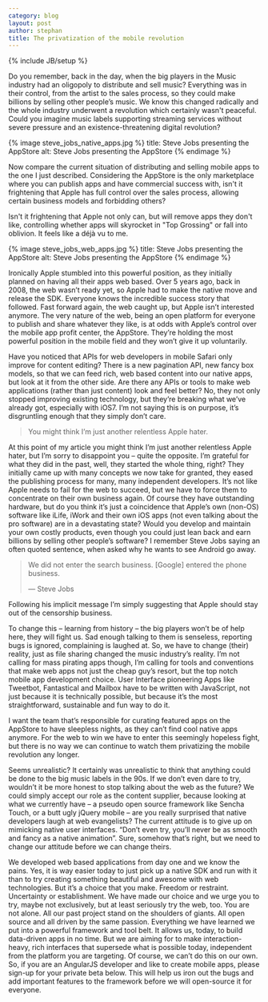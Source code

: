 ```yaml
---
category: blog
layout: post
author: stephan
title: The privatization of the mobile revolution
---
```

{% include JB/setup %}

Do you remember, back in the day, when the big players in the Music industry had an oligopoly to distribute and sell music? Everything was in their control, from the artist to the sales process, so they could make billions by selling other people’s music. We know this changed radically and the whole industry underwent a revolution which certainly wasn't peaceful. Could you imagine music labels supporting streaming services without severe pressure and an existence-threatening digital revolution?

{% image steve_jobs_native_apps.jpg %}
  title: Steve Jobs presenting the AppStore
  alt: Steve Jobs presenting the AppStore
{% endimage %}

Now compare the current situation of distributing and selling mobile apps to the one I just described. Considering the AppStore is the only marketplace where you can publish apps and have commercial success with, isn't it frightening that Apple has full control over the sales process, allowing certain business models and forbidding others?

Isn't it frightening that Apple not only can, but will remove apps they don't like, controlling whether apps will skyrocket in "Top Grossing" or fall into oblivion. It feels like a déjà vu to me.

{% image steve_jobs_web_apps.jpg %}
  title: Steve Jobs presenting the AppStore
  alt: Steve Jobs presenting the AppStore
{% endimage %}

Ironically Apple stumbled into this powerful position, as they initially planned on having all their apps web based. Over 5 years ago, back in 2008, the web wasn’t ready yet, <!-- more --><span id="more"></span>so Apple had to make the native move and release the SDK. Everyone knows the incredible success story that followed. Fast forward again, the web caught up, but Apple isn’t interested anymore. The very nature of the web, being an open platform for everyone to publish and share whatever they like, is at odds with Apple’s control over the mobile app profit center, the AppStore. They’re holding the most powerful position in the mobile field and they won’t give it up voluntarily.

Have you noticed that APIs for web developers in mobile Safari only improve for content editing? There is a new pagination API, new fancy box models, so that we can feed rich, web based content into our native apps, but look at it from the other side. Are there any APIs or tools to make web applications (rather than just content) look and feel better? No, they not only stopped improving existing technology, but they’re breaking what we’ve already got, especially with iOS7. I’m not saying this is on purpose, it’s disgruntling enough that they simply don’t care.

<blockquote><p>You might think I’m just another relentless Apple hater.</p></blockquote>
At this point of my article you might think I’m just another relentless Apple hater, but I’m sorry to disappoint you – quite the opposite. I’m grateful for what they did in the past, well, they started the whole thing, right? They initially came up with many concepts we now take for granted, they eased the publishing process for many, many independent developers. It’s not like Apple needs to fail for the web to succeed, but we have to force them to concentrate on their own business again. Of course they have outstanding hardware, but do you think it’s just a coincidence that Apple’s own (non-OS) software like iLife, iWork and their own iOS apps (not even talking about the pro software) are in a devastating state? Would you develop and maintain your own costly products, even though you could just lean back and earn billions by selling other people’s software? I remember Steve Jobs saying an often quoted sentence, when asked why he wants to see Android go away. <blockquote><p>We did not enter the search business. [Google] entered the phone business.<p>&mdash; Steve Jobs</blockquote> Following his implicit message I’m simply suggesting that Apple should stay out of the censorship business.

To change this – learning from history – the big players won’t be of help here, they will fight us. Sad enough talking to them is senseless, reporting bugs is ignored, complaining is laughed at. So, we have to change (their) reality, just as file sharing changed the music industry’s reality. I’m not calling for mass pirating apps though, I’m calling for tools and conventions that make web apps not just the cheap guy’s resort, but the top notch mobile app development choice. User Interface pioneering Apps like Tweetbot, Fantastical and Mailbox have to be written with JavaScript, not just because it is technically possible, but because it’s the most straightforward, sustainable and fun way to do it.

I want the team that’s responsible for curating featured apps on the AppStore to have sleepless nights, as they can’t find cool native apps anymore. For the web to win we have to enter this seemingly hopeless fight, but there is no way we can continue to watch them privatizing the mobile revolution any longer.

Seems unrealistic? It certainly was unrealistic to think that anything could be done to the big music labels in the 90s. If we don’t even dare to try, wouldn’t it be more honest to stop talking about the web as the future? We could simply accept our role as the content supplier, because looking at what we currently have – a pseudo open source framework like Sencha Touch, or a butt ugly jQuery mobile – are you really surprised that native developers laugh at web evangelists? The current attitude is to give up on mimicking native user interfaces. “Don’t even try, you’ll never be as smooth and fancy as a native animation”. Sure, somehow that’s right, but we need to change our attitude before we can change theirs.

We developed web based applications from day one and we know the pains. Yes, it is way easier today to just pick up a native SDK and run with it than to try creating something beautiful and awesome with web technologies. But it’s a choice that you make. Freedom or restraint. Uncertainty or establishment. We have made our choice and we urge you to try, maybe not exclusively, but at least seriously try the web, too. You are not alone. All our past project stand on the shoulders of giants. All open source and all driven by the same passion. Everything we have learned we put into a powerful framework and tool belt. It allows us, today, to build data-driven apps in no time. But we are aiming for to make interaction-heavy, rich interfaces that supersede what is possible today, independent from the platform you are targeting. Of course, we can’t do this on our own. So, if you are an AngularJS developer and like to create mobile apps, please sign-up for your private beta below. This will help us iron out the bugs and add important features to the framework before we will open-source it for everyone.











